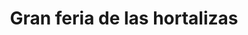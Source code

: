 ---
title: "Gran feria de las hortalizas"
url: /barcelona/gran-feria-de-las-hortalizas-calle-bolivar/
shop: frutería
---